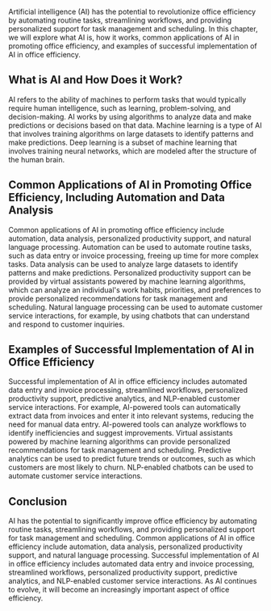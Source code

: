 
Artificial intelligence (AI) has the potential to revolutionize office efficiency by automating routine tasks, streamlining workflows, and providing personalized support for task management and scheduling. In this chapter, we will explore what AI is, how it works, common applications of AI in promoting office efficiency, and examples of successful implementation of AI in office efficiency.

What is AI and How Does it Work?
--------------------------------

AI refers to the ability of machines to perform tasks that would typically require human intelligence, such as learning, problem-solving, and decision-making. AI works by using algorithms to analyze data and make predictions or decisions based on that data. Machine learning is a type of AI that involves training algorithms on large datasets to identify patterns and make predictions. Deep learning is a subset of machine learning that involves training neural networks, which are modeled after the structure of the human brain.

Common Applications of AI in Promoting Office Efficiency, Including Automation and Data Analysis
------------------------------------------------------------------------------------------------

Common applications of AI in promoting office efficiency include automation, data analysis, personalized productivity support, and natural language processing. Automation can be used to automate routine tasks, such as data entry or invoice processing, freeing up time for more complex tasks. Data analysis can be used to analyze large datasets to identify patterns and make predictions. Personalized productivity support can be provided by virtual assistants powered by machine learning algorithms, which can analyze an individual's work habits, priorities, and preferences to provide personalized recommendations for task management and scheduling. Natural language processing can be used to automate customer service interactions, for example, by using chatbots that can understand and respond to customer inquiries.

Examples of Successful Implementation of AI in Office Efficiency
----------------------------------------------------------------

Successful implementation of AI in office efficiency includes automated data entry and invoice processing, streamlined workflows, personalized productivity support, predictive analytics, and NLP-enabled customer service interactions. For example, AI-powered tools can automatically extract data from invoices and enter it into relevant systems, reducing the need for manual data entry. AI-powered tools can analyze workflows to identify inefficiencies and suggest improvements. Virtual assistants powered by machine learning algorithms can provide personalized recommendations for task management and scheduling. Predictive analytics can be used to predict future trends or outcomes, such as which customers are most likely to churn. NLP-enabled chatbots can be used to automate customer service interactions.

Conclusion
----------

AI has the potential to significantly improve office efficiency by automating routine tasks, streamlining workflows, and providing personalized support for task management and scheduling. Common applications of AI in office efficiency include automation, data analysis, personalized productivity support, and natural language processing. Successful implementation of AI in office efficiency includes automated data entry and invoice processing, streamlined workflows, personalized productivity support, predictive analytics, and NLP-enabled customer service interactions. As AI continues to evolve, it will become an increasingly important aspect of office efficiency.
